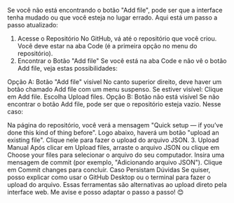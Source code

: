 
Se você não está encontrando o botão "Add file", pode ser que a interface tenha mudado ou que você esteja no lugar errado. Aqui está um passo a passo atualizado:

1. Acesse o Repositório
No GitHub, vá até o repositório que você criou.
Você deve estar na aba Code (é a primeira opção no menu do repositório).
2. Encontrar o Botão "Add file"
Se você está na aba Code e não vê o botão Add file, veja estas possibilidades:

Opção A: Botão "Add file" visível
No canto superior direito, deve haver um botão chamado Add file com um menu suspenso.
Se estiver visível:
Clique em Add file.
Escolha Upload files.
Opção B: Botão não está visível
Se não encontrar o botão Add file, pode ser que o repositório esteja vazio. Nesse caso:

Na página do repositório, você verá a mensagem "Quick setup — if you’ve done this kind of thing before".
Logo abaixo, haverá um botão "upload an existing file". Clique nele para fazer o upload do arquivo JSON.
3. Upload Manual
Após clicar em Upload files, arraste o arquivo JSON ou clique em Choose your files para selecionar o arquivo do seu computador.
Insira uma mensagem de commit (por exemplo, "Adicionando arquivo JSON").
Clique em Commit changes para concluir.
Caso Persistam Dúvidas
Se quiser, posso explicar como usar o GitHub Desktop ou o terminal para fazer o upload do arquivo. Essas ferramentas são alternativas ao upload direto pela interface web.
Me avise e posso adaptar o passo a passo! 😊





